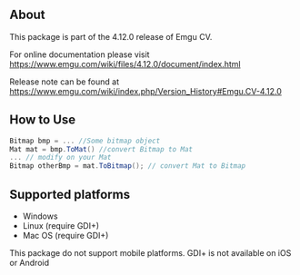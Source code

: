 ## About

This package is part of the 4.12.0 release of Emgu CV. 

For online documentation please visit
<https://www.emgu.com/wiki/files/4.12.0/document/index.html>

Release note can be found at
<https://www.emgu.com/wiki/index.php/Version_History#Emgu.CV-4.12.0>

## How to Use

```csharp
Bitmap bmp = ... //Some bitmap object
Mat mat = bmp.ToMat() //convert Bitmap to Mat
... // modify on your Mat
Bitmap otherBmp = mat.ToBitmap(); // convert Mat to Bitmap
```

## Supported platforms

* Windows
* Linux (require GDI+)
* Mac OS (require GDI+)

This package do not support mobile platforms. GDI+ is not available on iOS or Android
